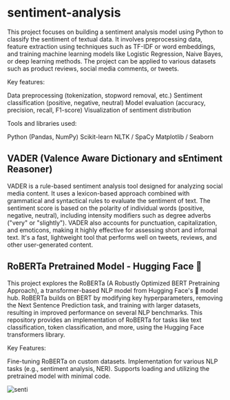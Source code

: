 # sentiment-analysis
This project focuses on building a sentiment analysis model using Python to classify the sentiment of textual data. It involves preprocessing data, feature extraction using techniques such as TF-IDF or word embeddings, and training machine learning models like Logistic Regression, Naive Bayes, or deep learning methods. The project can be applied to various datasets such as product reviews, social media comments, or tweets.

Key features:

Data preprocessing (tokenization, stopword removal, etc.)
Sentiment classification (positive, negative, neutral)
Model evaluation (accuracy, precision, recall, F1-score)
Visualization of sentiment distribution

Tools and libraries used:

Python (Pandas, NumPy)
Scikit-learn
NLTK / SpaCy
Matplotlib / Seaborn

## VADER (Valence Aware Dictionary and sEntiment Reasoner)

VADER is a rule-based sentiment analysis tool designed for analyzing social media content. It uses a lexicon-based approach combined with grammatical and syntactical rules to evaluate the sentiment of text. The sentiment score is based on the polarity of individual words (positive, negative, neutral), including intensity modifiers such as degree adverbs ("very" or "slightly"). VADER also accounts for punctuation, capitalization, and emoticons, making it highly effective for assessing short and informal text. It's a fast, lightweight tool that performs well on tweets, reviews, and other user-generated content.

## RoBERTa Pretrained Model - Hugging Face 🤗

This project explores the RoBERTa (A Robustly Optimized BERT Pretraining Approach), a transformer-based NLP model from Hugging Face's 🤗 model hub. RoBERTa builds on BERT by modifying key hyperparameters, removing the Next Sentence Prediction task, and training with larger datasets, resulting in improved performance on several NLP benchmarks. This repository provides an implementation of RoBERTa for tasks like text classification, token classification, and more, using the Hugging Face transformers library.

Key Features:

Fine-tuning RoBERTa on custom datasets.
Implementation for various NLP tasks (e.g., sentiment analysis, NER).
Supports loading and utilizing the pretrained model with minimal code.

![senti](https://github.com/user-attachments/assets/2aca179f-35b2-418e-8764-bc4c86130a86)
